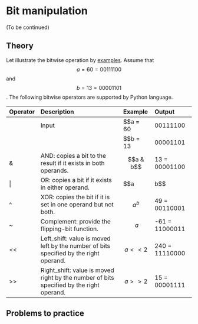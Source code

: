 # Bit manipulation

(To be continued)

## Theory
Let illustrate the bitwise operation by [examples](https://www.tutorialspoint.com/python/bitwise_operators_example.htm). Assume that $$a = 60 = 00111100$$ and $$b = 13 = 00001101$$. The following bitwise operators are supported by Python language.

| Operator | Description                                                                              | Example    |       Output   |
| :---     | :---                                                                                     | :---       |       :---     |
|          | Input                                                                                    | $$a = 60   |       00111100 |
|          |                                                                                          | $$b = 13   |       00001101 |
| &        | AND: copies a bit to the result if it exists in both operands.                           | $$a & b$$  |  13 = 00001100 |
| \|       | OR: copies a bit if it exists in either operand.                                         | $$a | b$$  |  61 = 00111101 |
| ^        | XOR: copies the bit if it is set in one operand but not both.                            | $$a ^ b$$  |  49 = 00110001 |
| ~        | Complement: provide the flipping-bit function.                                           | $$ ~a  $$  | -61 = 11000011 |
| <<       | Left_shift: value is moved left by the number of bits specified by the right operand.    | $$a << 2$$ | 240 = 11110000 |
| >>       | Right_shift: value is moved right by the number of bits specified by the right operand.  | $$a >> 2$$ |  15 = 00001111 |


## Problems to practice
